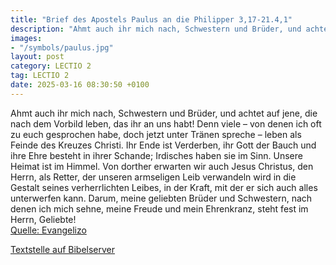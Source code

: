 ```yaml
---
title: "Brief des Apostels Paulus an die Philipper 3,17-21.4,1"
description: "Ahmt auch ihr mich nach, Schwestern und Brüder, und achtet auf jene, die nach dem Vorbild leben, das ihr an uns habt! Denn viele – von denen ich oft zu euch gesprochen habe, doch jetzt unter Tränen spreche – leben als Feinde des Kreuzes Christi. Ihr Ende ist Verderben, ihr Gott d...."
images:
- "/symbols/paulus.jpg"
layout: post
category: LECTIO 2
tag: LECTIO 2
date: 2025-03-16 08:30:50 +0100
---
```

Ahmt auch ihr mich nach, Schwestern und Brüder, und achtet auf jene, die nach dem Vorbild leben, das ihr an uns habt!
Denn viele – von denen ich oft zu euch gesprochen habe, doch jetzt unter Tränen spreche – leben als Feinde des Kreuzes Christi.
Ihr Ende ist Verderben, ihr Gott der Bauch und ihre Ehre besteht in ihrer Schande; Irdisches haben sie im Sinn.<!--more-->
Unsere Heimat ist im Himmel. Von dorther erwarten wir auch Jesus Christus, den Herrn, als Retter,
der unseren armseligen Leib verwandeln wird in die Gestalt seines verherrlichten Leibes, in der Kraft, mit der er sich auch alles unterwerfen kann.
Darum, meine geliebten Brüder und Schwestern, nach denen ich mich sehne, meine Freude und mein Ehrenkranz, steht fest im Herrn, Geliebte!<br>
[Quelle: Evangelizo](https://evangeliumtagfuertag.org/DE/gospel)

[Textstelle auf Bibelserver](https://www.bibleserver.com/EU/Philipper3,17-21.4,1)
